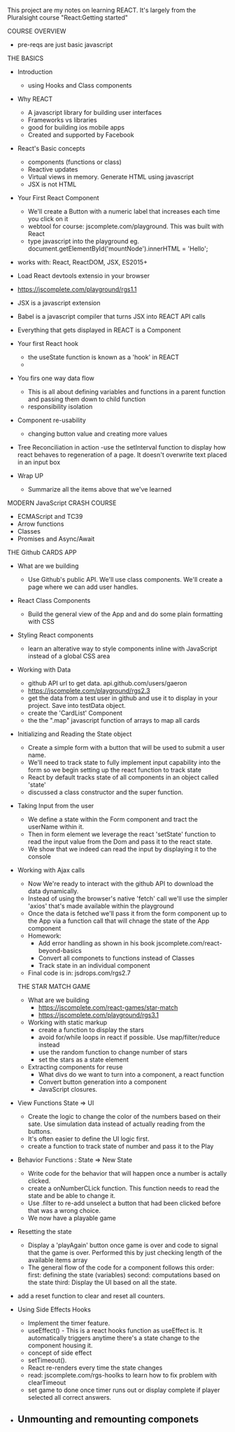 This project are my notes on learning REACT.  It's largely from the Pluralsight course "React:Getting started"

COURSE OVERVIEW
- pre-reqs are just basic javascript

THE BASICS
- Introduction
  - using Hooks and Class components

- Why REACT
  - A javascript library for building user interfaces
  - Frameworks vs libraries
  - good for building ios mobile apps
  - Created and supported by Facebook

- React's Basic concepts
  - components (functions or class)
  - Reactive updates
  - Virtual views in memory. Generate HTML using javascript
  - JSX is not HTML

- Your First React Component
  - We'll create a Button with a numeric label that increases each time you click on it
  - webtool for course: jscomplete.com/playground.  This was built with React
  - type javascript into the playground
     eg.
     document.getElementById('mountNode').innerHTML = 'Hello';
 - works with: React, ReactDOM,  JSX,  ES2015+
 - Load React devtools extensio in your browser
 - https://jscomplete.com/playground/rgs1.1
 - JSX is a javascript extension
 - Babel  is a javascript compiler that turns JSX into REACT API calls
 - Everything that gets displayed in REACT is a Component

- Your first React hook
  - the useState function is known as a 'hook' in REACT
  -

- You firs one way data flow
  - This is all about defining variables and functions in a parent function and passing them down to child function
  - responsibility isolation

- Component re-usability
  - changing button value and creating more values

- Tree Reconciliation in action
  -use the setInterval function to display how react behaves to regeneration of a page.   It doesn't overwrite text placed in an input box

- Wrap UP
  - Summarize all the items above that we've learned


MODERN JavaScript CRASH COURSE
- ECMAScript and TC39
- Arrow functions
- Classes
- Promises and Async/Await


THE Github CARDS APP
- What are we building
  - Use Github's public API.  We'll use class components.  We'll create a page where we can add user handles.

- React Class Components
  - Build the general view of the App and and do some plain formatting with CSS

- Styling React components
  - learn an alterative way to style components inline with JavaScript instead of a global CSS area

- Working with Data
  - github API url to get data. api.github.com/users/gaeron
  - https://jscomplete.com/playground/rgs2.3
  - get the data from a test user in github and use it to display in your project. Save into testData object.
  - create the 'CardList' Component
  - the the ".map" javascript function of arrays to map all cards

- Initializing and Reading the State object
  - Create a simple form with a button that will be used to submit a user name.
  - We'll need to track state to fully implement input capability into the form so we begin setting up the react function to track state
  - React by default tracks state of all components in an object called 'state'
  - discussed a class constructor and the super function.

- Taking Input from the user
  - We define a state within the Form component and tract the userName within it.
  - Then in form element we leverage the react 'setState' function to read the input value from the Dom and pass it to the react state.
  - We show that we indeed can read the input by displaying it to the console

- Working with Ajax calls
  - Now We're ready to interact with the github API to download the data dynamically.
  - Instead of using the browser's native 'fetch' call we'll use the simpler 'axios' that's made available within the playground
  - Once the data is fetched we'll pass it from the form component up to the App via a function call that will chnage the state of the App component
  - Homework:
    - Add error handling as shown in his book jscomplete.com/react-beyond-basics
    - Convert all componets to functions instead of Classes
    - Track state in an individual component
  - Final code is in: jsdrops.com/rgs2.7



  THE STAR MATCH GAME
  - What are we building
    - https://jscomplete.com/react-games/star-match
    - https://jscomplete.com/playground/rgs3.1
  - Working with static markup
    - create a function to display the stars
    - avoid for/while loops in react if possible.  Use map/filter/reduce instead
    - use the random function to change number of stars
    - set the stars as a state element
  - Extracting components for reuse
    - What divs do we want to turn into a component, a react function
    - Convert button generation into a component
    - JavaScript closures.
 - View Functions State => UI
    - Create the logic to change the color of the numbers based on their sate.  Use simulation data instead of actually reading from the buttons.
    - It's often easier to define the UI logic first.
    - create a function to track state of number and pass it to the Play

- Behavior Functions : State => New State
  - Write code for the behavior that will happen once a number is actally clicked.
  - create a onNumberCLick function. This function needs to read the state and be able to change it.
  - Use .filter to re-add unselect a button that had been clicked before that was a wrong choice.
  - We now have a playable game

- Resetting the state
  - Display a 'playAgain'  button once game is over and code to signal that the game is over.  Performed this by just checking length of the available items array
  - The general flow of the code for a component follows this order:
     first:  defining the state (variables)
     second: computations based on the state
     third:  Display the UI based on all the state.
 - add a reset function to clear and reset all counters.

- Using Side Effects Hooks
  - Implement the timer feature.
  - useEffect() - This is a react hooks function as useEffect is.  It automatically triggers anytime there's a state change to the component housing it.
  - concept of side effect
  - setTimeout().
  - React re-renders every time the state changes
  - read: jscomplete.com/rgs-hoolks to learn how to fix problem with clearTimeout
  - set game to done once timer runs out or display complete if player selected all correct answers.

- Unmounting and remounting componets
  - 
